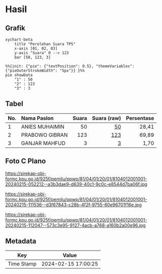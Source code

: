 # Hasil

## Grafik

```mermaid
xychart-beta
    title "Perolehan Suara TPS"
    x-axis [01, 02, 03]
    y-axis "Suara" 0 --> 123
    bar [50, 123, 3]
```

```mermaid
%%{init: {"pie": {"textPosition": 0.5}, "themeVariables": {"pieOuterStrokeWidth": "5px"}} }%%
pie showData
    "1" : 50
    "2" : 123
    "3" : 3
```

## Tabel

| No. | Nama Paslon    | Suara | Suara (raw) | Persentase |
|:--- |:-------------- | -----:| -----------:| ----------:|
| 1   | ANIES MUHAIMIN | 50    | [50][p-1]   | 28,41      |
| 2   | PRABOWO GIBRAN | 123   | [123][p-2]  | 69,89      |
| 3   | GANJAR MAHFUD  | 3     | [3][p-3]    | 1,70       |


[p-1]: https://github.com/gigit-pemilu/pemilu-2024-81-maluku/blob/main/pilpres/hitung-suara/sub/81-maluku/sub/04-buru/sub/01-namlea/sub/2001-namlea/sub/001-tps/sub/paslon-1.txt
[p-2]: https://github.com/gigit-pemilu/pemilu-2024-81-maluku/blob/main/pilpres/hitung-suara/sub/81-maluku/sub/04-buru/sub/01-namlea/sub/2001-namlea/sub/001-tps/sub/paslon-2.txt
[p-3]: https://github.com/gigit-pemilu/pemilu-2024-81-maluku/blob/main/pilpres/hitung-suara/sub/81-maluku/sub/04-buru/sub/01-namlea/sub/2001-namlea/sub/001-tps/sub/paslon-3.txt

## Foto C Plano

https://sirekap-obj-formc.kpu.go.id/925f/pemilu/ppwp/81/04/01/20/01/8104012001001-20240215-052212--a3b3dae9-d639-40c1-9c0c-e8544d7ba06f.jpg

https://sirekap-obj-formc.kpu.go.id/925f/pemilu/ppwp/81/04/01/20/01/8104012001001-20240215-111536--d3f67843-c28b-4f2f-9755-60e96701f16e.jpg

https://sirekap-obj-formc.kpu.go.id/925f/pemilu/ppwp/81/04/01/20/01/8104012001001-20240215-112047--573c3e95-9127-4acb-a768-a160b2a00e96.jpg


## Metadata

| Key        | Value               |
| ---------- | ------------------- |
| Time Stamp | 2024-02-15 17:00:25 |



